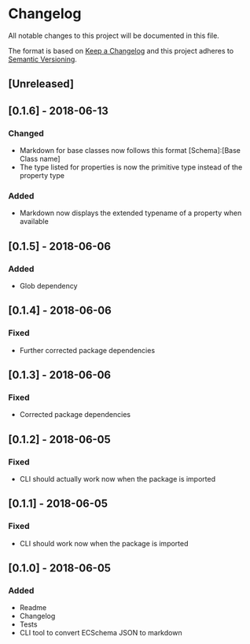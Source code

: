 # Changelog
All notable changes to this project will be documented in this file.

The format is based on [Keep a Changelog](http://keepachangelog.com/en/1.0.0/)
and this project adheres to [Semantic Versioning](http://semver.org/spec/v2.0.0.html).

## [Unreleased]

## [0.1.6] - 2018-06-13
### Changed
- Markdown for base classes now follows this format [Schema]:[Base Class name]
- The type listed for properties is now the primitive type instead of the property type
### Added
- Markdown now displays the extended typename of a property when available

## [0.1.5] - 2018-06-06
### Added
- Glob dependency

## [0.1.4] - 2018-06-06
### Fixed
- Further corrected package dependencies

## [0.1.3] - 2018-06-06
### Fixed
- Corrected package dependencies

## [0.1.2] - 2018-06-05
### Fixed
- CLI should actually work now when the package is imported

## [0.1.1] - 2018-06-05
### Fixed
- CLI should work now when the package is imported

## [0.1.0] - 2018-06-05
### Added
- Readme
- Changelog
- Tests
- CLI tool to convert ECSchema JSON to markdown